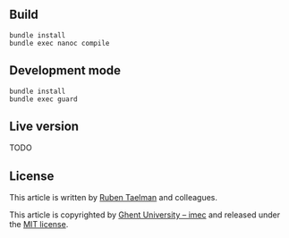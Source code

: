 ## Build
```
bundle install
bundle exec nanoc compile
```

## Development mode
```
bundle install
bundle exec guard
```

## Live version
TODO

## License
This article is written by [Ruben Taelman](http://rubensworks.net/) and colleagues.

This article is copyrighted by [Ghent University – imec](http://idlab.ugent.be/)
and released under the [MIT license](http://opensource.org/licenses/MIT).

